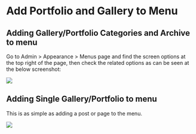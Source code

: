 # Add Portfolio and Gallery to Menu

## Adding Gallery/Portfolio Categories and Archive to menu

Go to Admin &gt; Appearance &gt; Menus page and find the screen options at the top right of the page, then check the related options as can be seen at the below screenshot:

![](https://ticksy_attachments.s3.amazonaws.com/9879459511.jpg)

## Adding Single Gallery/Portfolio to menu

This is as simple as adding a post or page to the menu.

![](https://ticksy_attachments.s3.amazonaws.com/1389362251.jpg)

